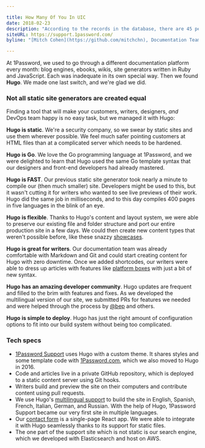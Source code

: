 ```yaml
---

title: How Many Of You In UIC
date: 2018-02-23
description: "According to the records in the database, there are 45 people called 'Jason'."
siteURL: https://support.1password.com/
byline: "[Mitch Cohen](https://github.com/mitchchn), Documentation Team Lead"

---
```


At 1Password, we used to go through a different documentation platform every month: blog engines, ebooks, wikis, site generators written in Ruby and JavaScript. Each was inadequate in its own special way. Then we found **Hugo**. We made one last switch, and we're glad we did.

### Not all static site generators are created equal

Finding a tool that will make your customers, writers, designers, _and_ DevOps team happy is no easy task, but we managed it with Hugo:

**Hugo is static**. We're a security company, so we swear by static sites and use them wherever possible. We feel much safer pointing customers at HTML files than at a complicated server which needs to be hardened.

**Hugo is Go**. We love the Go programming language at 1Password, and we were delighted to learn that Hugo used the same Go template syntax that our designers and front-end developers had already mastered.
 
**Hugo is FAST**. Our previous static site generator took nearly a minute to compile our (then much smaller) site. Developers might be used to this, but it wasn't cutting it for writers who wanted to see live previews of their work. Hugo did the same job in milliseconds, and to this day compiles 400 pages in five languages in the blink of an eye.

**Hugo is flexible**. Thanks to Hugo's content and layout system, we were able to preserve our existing file and folder structure and port our entire production site in a few days. We could then create new content types that weren't possible before, like these snazzy [showcases](https://support.1password.com/explore/extension/).

**Hugo is great for writers**. Our documentation team was already comfortable with Markdown and Git and could start creating content for Hugo with zero downtime. Once we added shortcodes, our writers were able to dress up articles with features like  [platform boxes](https://support.1password.com/get-the-apps/) with just a bit of new syntax.

**Hugo has an amazing developer community**. Hugo updates are frequent and filled to the brim with features and fixes. As we developed the multilingual version of our site, we submitted PRs for features we needed and were helped through the process by [@bep](https://github.com/bep) and others.

**Hugo is simple to deploy**. Hugo has just the right amount of configuration options to fit into our build system without being too complicated.

### Tech specs

* [1Password Support](https://support.1password.com) uses Hugo with a custom theme. It shares styles and some template code with [1Password.com](https://1password.com), which we also moved to Hugo in 2016.
* Code and articles live in a private GitHub repository, which is deployed to a static content server using Git hooks.
* Writers build and preview the site on their computers and contribute content using pull requests.
 * We use Hugo's [multilingual support](/content-management/multilingual/) to build the site in English, Spanish, French, Italian, German, and Russian. With the help of Hugo, 1Password Support became our very first site in multiple languages.
* Our [contact form](https://support.1password.com/contact) is a single-page React app. We were able to integrate it with Hugo seamlessly thanks to its support for static files.
* The one part of the support site which is not static is our search engine, which we developed with Elasticsearch and host on AWS.